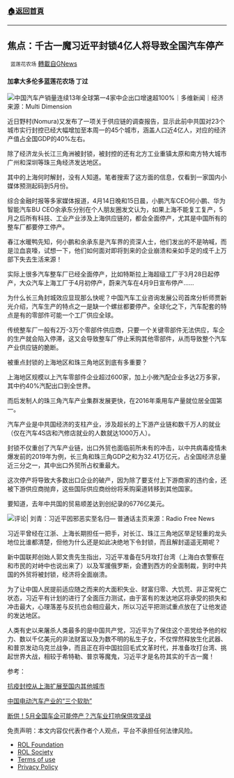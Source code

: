 ###  [:house:返回首頁](https://github.com/ourhimalayas/txt)
---


## 焦点：千古一魔习近平封锁4亿人将导致全国汽车停产
` 蓝莲花农场` [轉載自GNews](https://gnews.org/zh-hans/2358360/)

#### 加拿大多伦多蓝莲花农场 丁过

![中国汽车产销量连续13年全球第一4家中企出口增速超100%｜多维新闻｜经济](https://media.dwnews.net/hk01/krWj8vNqX7_2dE25jUMxdMnGBqU%3D/320*0/media/images/cis/5e183e6db66f770df1c1f061.jpg)来源：Multi Dimension

近日野村(Nomura)又发布了一项关于供应链的调查报告，显示此前中共国对23个城市实行封控已经大幅增加至本周一的45个城市，涵盖人口近4亿人，对应的经济产值占全国GDP的40%左右。

除了经济龙头长江三角洲被封锁，被封控的还有北方工业重镇太原和南方特大城市广州和深圳等珠三角经济发达地区。

其中的上海何时解封，没有人知道。笔者搜索了这方面的信息，仅看到一家国内小媒体预测起码到5月份。

综合金融时报等多家媒体报道，4月14日晚和15日晨，小鹏汽车CEO何小鹏、华为智能汽车BU CEO余承东分别在个人朋友圈发文认为，如果上海不能复工复产，5月之后所有科技、工业产业涉及上海供应链的，都会全面停产，尤其是中国所有的整车厂都要停工停产。

春江水暖鸭先知，何小鹏和余承东是汽车界的资深人士，他们发出的不是呐喊，而是泣血哀嚎，试想一下，他们如何面对即将到来的企业崩溃和亲如手足的成千上万部下失去生活来源！

实际上很多汽车整车厂已经全面停产，比如特斯拉上海超级工厂于3月28日起停产，大众汽车上海工厂于4月初停产，蔚来汽车在4月9日宣布停产……

为什么长三角封城效应显现那么快呢？中国汽车工业咨询发展公司首席分析师贾新光介绍，汽车生产的特点之一是缺一个螺丝都要停产。全球化之下，汽车配套的特点是有的零部件可能一个工厂供应全球。

传统整车厂一般有2万-3万个零部件供应商，只要一个关键零部件无法供应，车企的生产就会陷入停滞，这又会导致整车厂停止釆购其他零部件，从而导致整个汽车产业供应链的脆断。

被重点封锁的上海地区和珠三角地区到底有多重要？

上海地区规模以上汽车零部件企业超过600家，加上小微汽配企业多达2万多家，其中约40%汽配出口到全世界。

而后发制人的珠三角汽车产业集群发展更快，在2016年乘用车产量就位居全国第一。

汽车产业是中共国经济的支柱产业，涉及超长的上下游产业链和数千万人的就业（仅在汽车4S店和汽修店就业的人数就达1000万人）。

封锁不仅重创了汽车产业链，出口外贸也面临前所未有的冲击，以中共病毒疫情未爆发前的2019年为例，长三角和珠三角GDP之和为32.41万亿元，占全国经济总量近三分之一，其中出口外贸所占权重最大。

这次停产将导致大多数出口企业的破产，因为除了要支付上下游商家的违约金，还被下游供应商抛弃，这些国际供应商纷纷将釆购渠道转移到其他国家。

要知道，去年中共国的贸易顺差达到创纪录的6776亿美元。

![评论| 刘青：习近平因邪恶实至名归— 普通话主页](https://www.rfa.org/mandarin/pinglun/liuqing/lq-10162020143900.html/88ab79f04e3a4e6076875e1d.jpg/@@images/image)来源：Radio Free News

习近平曾经在江浙、上海长期担任一把手，对长江、珠江三角地区举足轻重的龙头地位比谁都清楚，但他为什么还是如此决绝地下令封锁，而且解封遥遥无期呢？

新中国联邦创始人郭文贵先生指出，习近平准备在5月攻打台湾（上海白衣警察在和市民的对峙中也说出来了）以及军援俄罗斯，会遭到西方的全面制裁，到时中共国的外贸将被封锁，经济将全面崩溃。

为了让中国人民提前适应随之而来的大面积失业、财富归零、大饥荒、非正常死亡状态，习近平有计划的进行了全面压力测试，由于富有的发达地区将承受的损失和冲击最大，心理落差与反抗也会相应最大，所以习近平把测试重点放在了让他发迹的发达地区。

人类有史以来屠杀人类最多的是中国共产党，习近平为了保住这个恶党给予他的权力、数以千亿美元的非法财富以及为数不明的私生子女，不仅悍然释放生化武器、和普京发动乌克兰战争，而且正在将中国拉回毛式文革时代，并准备攻打台湾、挑起世界大战，相较于希特勒、普京等魔鬼，习近平才是名符其实的千古一魔！

参考：

[抗疫封控从上海扩展至国内其他城市](https://cn.wsj.com/articles/%E6%8A%97%E7%96%AB%E5%B0%81%E6%8E%A7%E4%BB%8E%E4%B8%8A%E6%B5%B7%E6%89%A9%E5%B1%95%E8%87%B3%E5%9B%BD%E5%86%85%E5%85%B6%E4%BB%96%E5%9F%8E%E5%B8%82-11650004508)

[中国电动汽车产业的“三个软肋”](http://www.ftchinese.com/story/001095838?full=y&amp;gift_id=cb46056b7a36a7b3293f438c9f07d92e6227f908&amp;archive)

[断供！5月全国车企可能停产？汽车业打响保供攻坚战](https://finance.sina.com.cn/tech/2022-04-15/doc-imcwiwst2058661.shtml)

 

免责声明：本文内容仅代表作者个人观点，平台不承担任何法律风险。

- [ROL Foundation](https://rolfoundation.org/)
- [ROL Society](https://rolsociety.org/)
- [Terms of use](https://gnews.org/terms-of-use-3/)
- [Privacy Policy](https://gnews.org/privacy-policy/)
